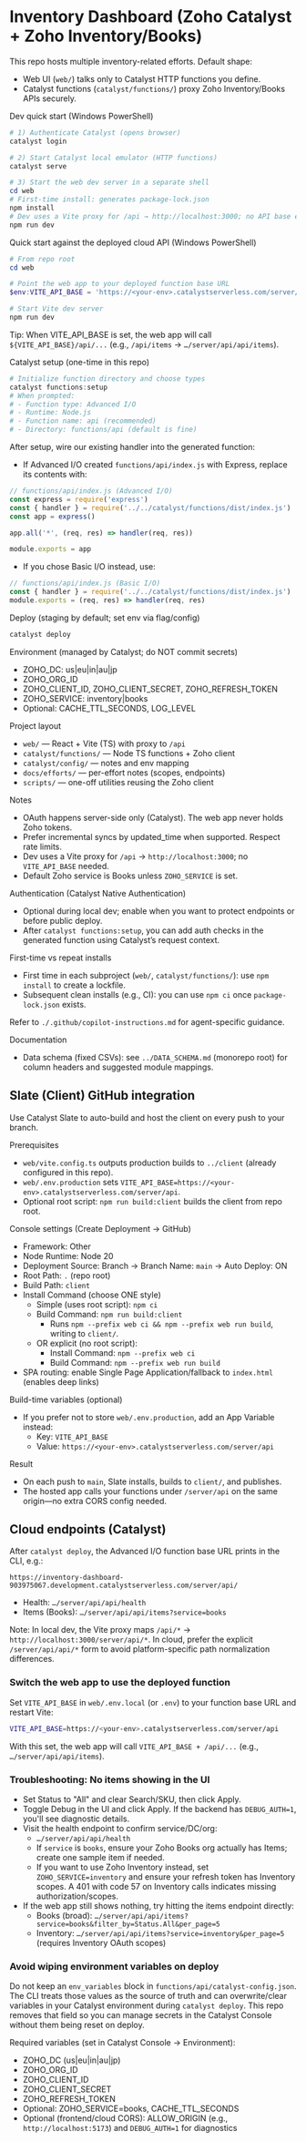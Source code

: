 # Inventory Dashboard (Zoho Catalyst + Zoho Inventory/Books)

This repo hosts multiple inventory-related efforts. Default shape:

- Web UI (`web/`) talks only to Catalyst HTTP functions you define.
- Catalyst functions (`catalyst/functions/`) proxy Zoho Inventory/Books APIs securely.

Dev quick start (Windows PowerShell)

```powershell
# 1) Authenticate Catalyst (opens browser)
catalyst login

# 2) Start Catalyst local emulator (HTTP functions)
catalyst serve

# 3) Start the web dev server in a separate shell
cd web
# First-time install: generates package-lock.json
npm install
# Dev uses a Vite proxy for /api → http://localhost:3000; no API base env needed
npm run dev
```

Quick start against the deployed cloud API (Windows PowerShell)

```powershell
# From repo root
cd web

# Point the web app to your deployed function base URL
$env:VITE_API_BASE = 'https://<your-env>.catalystserverless.com/server/api'

# Start Vite dev server
npm run dev
```

Tip: When VITE_API_BASE is set, the web app will call `${VITE_API_BASE}/api/...` (e.g., `/api/items` → `…/server/api/api/items`).

Catalyst setup (one-time in this repo)

```powershell
# Initialize function directory and choose types
catalyst functions:setup
# When prompted:
# - Function type: Advanced I/O
# - Runtime: Node.js
# - Function name: api (recommended)
# - Directory: functions/api (default is fine)
```

After setup, wire our existing handler into the generated function:

- If Advanced I/O created `functions/api/index.js` with Express, replace its contents with:

```js
// functions/api/index.js (Advanced I/O)
const express = require('express')
const { handler } = require('../../catalyst/functions/dist/index.js')
const app = express()

app.all('*', (req, res) => handler(req, res))

module.exports = app
```

- If you chose Basic I/O instead, use:

```js
// functions/api/index.js (Basic I/O)
const { handler } = require('../../catalyst/functions/dist/index.js')
module.exports = (req, res) => handler(req, res)
```

Deploy (staging by default; set env via flag/config)

```powershell
catalyst deploy
```

Environment (managed by Catalyst; do NOT commit secrets)

- ZOHO_DC: us|eu|in|au|jp
- ZOHO_ORG_ID
- ZOHO_CLIENT_ID, ZOHO_CLIENT_SECRET, ZOHO_REFRESH_TOKEN
- ZOHO_SERVICE: inventory|books
- Optional: CACHE_TTL_SECONDS, LOG_LEVEL

Project layout

- `web/` — React + Vite (TS) with proxy to `/api`
- `catalyst/functions/` — Node TS functions + Zoho client
- `catalyst/config/` — notes and env mapping
- `docs/efforts/` — per-effort notes (scopes, endpoints)
- `scripts/` — one-off utilities reusing the Zoho client

Notes

- OAuth happens server-side only (Catalyst). The web app never holds Zoho tokens.
- Prefer incremental syncs by updated_time when supported. Respect rate limits.
- Dev uses a Vite proxy for `/api` → `http://localhost:3000`; no `VITE_API_BASE` needed.
- Default Zoho service is Books unless `ZOHO_SERVICE` is set.

Authentication (Catalyst Native Authentication)

- Optional during local dev; enable when you want to protect endpoints or before public deploy.
- After `catalyst functions:setup`, you can add auth checks in the generated function using Catalyst’s request context.

First-time vs repeat installs

- First time in each subproject (`web/`, `catalyst/functions/`): use `npm install` to create a lockfile.
- Subsequent clean installs (e.g., CI): you can use `npm ci` once `package-lock.json` exists.

Refer to `./.github/copilot-instructions.md` for agent-specific guidance.

Documentation

- Data schema (fixed CSVs): see `../DATA_SCHEMA.md` (monorepo root) for column headers and suggested module mappings.

## Slate (Client) GitHub integration

Use Catalyst Slate to auto-build and host the client on every push to your branch.

Prerequisites

- `web/vite.config.ts` outputs production builds to `../client` (already configured in this repo).
- `web/.env.production` sets `VITE_API_BASE=https://<your-env>.catalystserverless.com/server/api`.
- Optional root script: `npm run build:client` builds the client from repo root.

Console settings (Create Deployment → GitHub)

- Framework: Other
- Node Runtime: Node 20
- Deployment Source: Branch → Branch Name: `main` → Auto Deploy: ON
- Root Path: `.` (repo root)
- Build Path: `client`
- Install Command (choose ONE style)
  - Simple (uses root script): `npm ci`
  - Build Command: `npm run build:client`
    - Runs `npm --prefix web ci && npm --prefix web run build`, writing to `client/`.
  - OR explicit (no root script):
    - Install Command: `npm --prefix web ci`
    - Build Command: `npm --prefix web run build`
- SPA routing: enable Single Page Application/fallback to `index.html` (enables deep links)

Build-time variables (optional)

- If you prefer not to store `web/.env.production`, add an App Variable instead:
  - Key: `VITE_API_BASE`
  - Value: `https://<your-env>.catalystserverless.com/server/api`

Result

- On each push to `main`, Slate installs, builds to `client/`, and publishes.
- The hosted app calls your functions under `/server/api` on the same origin—no extra CORS config needed.

## Cloud endpoints (Catalyst)

After `catalyst deploy`, the Advanced I/O function base URL prints in the CLI, e.g.:

```text
https://inventory-dashboard-903975067.development.catalystserverless.com/server/api/
```

- Health: `…/server/api/api/health`
- Items (Books): `…/server/api/api/items?service=books`

Note: In local dev, the Vite proxy maps `/api/*` → `http://localhost:3000/server/api/*`. In cloud, prefer the explicit `/server/api/api/*` form to avoid platform-specific path normalization differences.

### Switch the web app to use the deployed function

Set `VITE_API_BASE` in `web/.env.local` (or `.env`) to your function base URL and restart Vite:

```bash
VITE_API_BASE=https://<your-env>.catalystserverless.com/server/api
```

With this set, the web app will call `VITE_API_BASE + /api/...` (e.g., `…/server/api/api/items`).

### Troubleshooting: No items showing in the UI

- Set Status to "All" and clear Search/SKU, then click Apply.
- Toggle Debug in the UI and click Apply. If the backend has `DEBUG_AUTH=1`, you'll see diagnostic details.
- Visit the health endpoint to confirm service/DC/org:
  - `…/server/api/api/health`
  - If `service` is `books`, ensure your Zoho Books org actually has Items; create one sample item if needed.
  - If you want to use Zoho Inventory instead, set `ZOHO_SERVICE=inventory` and ensure your refresh token has Inventory scopes. A 401 with code 57 on Inventory calls indicates missing authorization/scopes.
- If the web app still shows nothing, try hitting the items endpoint directly:
  - Books (broad): `…/server/api/api/items?service=books&filter_by=Status.All&per_page=5`
  - Inventory: `…/server/api/api/items?service=inventory&per_page=5` (requires Inventory OAuth scopes)

### Avoid wiping environment variables on deploy

Do not keep an `env_variables` block in `functions/api/catalyst-config.json`. The CLI treats those values as the source of truth and can overwrite/clear variables in your Catalyst environment during `catalyst deploy`. This repo removes that field so you can manage secrets in the Catalyst Console without them being reset on deploy.

Required variables (set in Catalyst Console → Environment):

- ZOHO_DC (us|eu|in|au|jp)
- ZOHO_ORG_ID
- ZOHO_CLIENT_ID
- ZOHO_CLIENT_SECRET
- ZOHO_REFRESH_TOKEN
- Optional: ZOHO_SERVICE=books, CACHE_TTL_SECONDS
- Optional (frontend/cloud CORS): ALLOW_ORIGIN (e.g., `http://localhost:5173`) and `DEBUG_AUTH=1` for diagnostics
